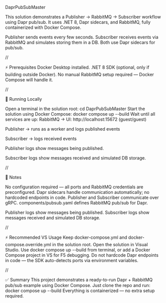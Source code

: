 DaprPubSubMaster

This solution demonstrates a Publisher → RabbitMQ → Subscriber workflow using Dapr pub/sub.
It uses .NET 8, Dapr sidecars, and RabbitMQ, fully containerized with Docker Compose.

Publisher sends events every few seconds.
Subscriber receives events via RabbitMQ and simulates storing them in a DB.
Both use Dapr sidecars for pub/sub.


//

⚡ Prerequisites
Docker Desktop
 installed.
.NET 8 SDK
 (optional, only if building outside Docker).
No manual RabbitMQ setup required — Docker Compose will handle it.


//

🏃 Running Locally

Open a terminal in the solution root:
cd DaprPubSubMaster
Start the solution using Docker Compose:
docker compose up --build
Wait until all services are up:
RabbitMQ → UI: http://localhost:15672
 (guest/guest)

Publisher → runs as a worker and logs published events

Subscriber → logs received events

Publisher logs show messages being published.

Subscriber logs show messages received and simulated DB storage.



//

🔧 Notes

No configuration required — all ports and RabbitMQ credentials are preconfigured.
Dapr sidecars handle communication automatically; no hardcoded endpoints in code.
Publisher and Subscriber communicate over gRPC.
components/pubsub.yaml defines RabbitMQ pub/sub for Dapr.

Publisher logs show messages being published.
Subscriber logs show messages received and simulated DB storage.


//

⚡ Recommended VS Usage
Keep docker-compose.yml and docker-compose.override.yml in the solution root.
Open the solution in Visual Studio.
Use docker compose up --build from terminal, or add a Docker Compose project in VS for F5 debugging.
Do not hardcode Dapr endpoints in code — the SDK auto-detects ports via environment variables.

//

✅ Summary
This project demonstrates a ready-to-run Dapr + RabbitMQ pub/sub example using Docker Compose.
Just clone the repo and run:
docker compose up --build
Everything is containerized — no extra setup required.
